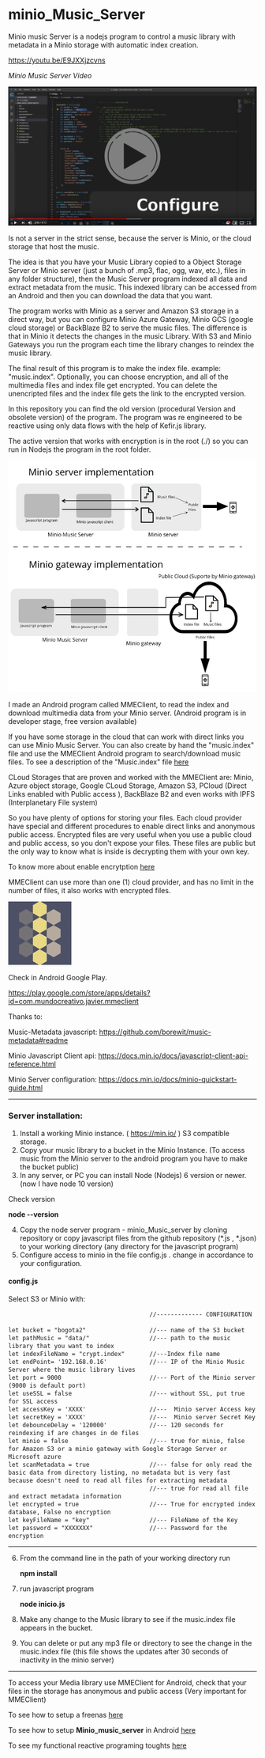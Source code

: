 # minio_Music_Server
Minio music Server is a nodejs program to control a music library with metadata in a Minio storage with automatic index creation.

https://youtu.be/E9JXXjzcvns


_Minio Music Server Video_

[![Video](./doc/images/video_screen1_player.jpg)](https://youtu.be/E9JXXjzcvns)

Is not a server in the strict sense, because the server is Minio, or the cloud storage that host the music.

The idea is that you have your Music Library copied to a Object Storage Server or Minio server (just a bunch of .mp3, flac, ogg, wav, etc.), files in any folder structure), then the Music Server program indexed all data and extract metadata from the music. This indexed library can be accessed from an Android and then you can download the data that you want.

The program works with Minio as a server and Amazon S3 storage in a direct way, but you can configure Minio Azure Gateway, Minio GCS (google cloud storage) or BackBlaze B2 to serve the music files. The difference is that in Minio it detects the changes in the music Library. With S3 and Minio Gateways you run the program each time the library changes to reindex the music library.

The final result of this program is to make the index file. example: "music.index".  Optionally, you can choose encryption, and all of the multimedia files and index file get encrypted. You can delete the unencripted files and the index file gets the link to the encrypted version. 

In this repository you can find the old version (procedural Version and obsolete version) of the program. The program was re engineered to be reactive using only data flows with the help of Kefir.js library.

The active version that works with encryption is in the root (./) so you can run in Nodejs the program in the root folder.

![Diagram](./doc/images/img1_diagram.jpg "Diagram")


I made an Android program called MMEClient, to read the index and download multimedia data from your Minio server. (Android program is in developer stage, free version available)

If you have some storage in the cloud that can work with direct links you can use Minio Music Server. You can also create by hand the "music.index" file and use the MMEClient Android program to search/download music files. To see a description of the "Music.index" file [here](doc/indexDescription.md)

CLoud Storages that are proven and worked with the MMEClient are: Minio, Azure object storage, Google CLoud Storage, Amazon S3, PCloud (Direct Links enabled with Public access ), BackBlaze B2 and even works with IPFS (Interplanetary File system)

So you have plenty of options for storing your files. Each cloud provider have special and different procedures to enable direct links and anonymous public access. Encrypted files are very useful when you use a public cloud and public access, so you don't expose your files. These files are public but the only way to know what is inside is decrypting them with your own key.

To know more about enable encrytption [here](doc/encryption.md)

MMEClient can use more than one (1) cloud provider, and has no limit in the number of files, it also works with encrypted files.

![Icon](./doc/images/opc2_128.jpg "Icon")

Check in Android Google Play.

https://play.google.com/store/apps/details?id=com.mundocreativo.javier.mmeclient


Thanks to:

Music-Metadata javascript:  https://github.com/borewit/music-metadata#readme

Minio Javascript Client api: https://docs.min.io/docs/javascript-client-api-reference.html

Minio Server configuration: https://docs.min.io/docs/minio-quickstart-guide.html


----------------------
### Server installation:

1. Install a working Minio instance. ( https://min.io/ ) S3 compatible storage.
2. Copy your music library to a bucket in the Minio Instance. (To access music from the Minio server to the android program you have to make the bucket public)
3. In any server, or PC you can install Node (Nodejs) 6 version or newer. (now I have node 10 version)

Check version

  **node --version**

4. Copy the node server program - minio_Music_server by cloning repository or copy javascript files from the github repository (*.js , *.json) to your working directory (any directory for the javascript program)
5. Configure access to minio in the file config.js .  change in accordance to your configuration.

#### config.js

Select S3 or Minio with:

                                            //------------- CONFIGURATION 

    let bucket = "bogota2"                  //--- name of the S3 bucket
    let pathMusic = "data/"                 //--- path to the music library that you want to index
    let indexFileName = "crypt.index"       //---Index file name
    let endPoint= '192.168.0.16'            //--- IP of the Minio Music Server where the music library lives
    let port = 9000                         //--- Port of the Minio server (9000 is default port)
    let useSSL = false                      //--- without SSL, put true for SSL access
    let accessKey = 'XXXX'                  //---  Minio server Access key           
    let secretKey = 'XXXX'                  //---  Minio server Secret Key
    let debounceDelay = '120000'            //--- 120 seconds for reindexing if are changes in de files
    let minio = false                       //--- true for minio, false for Amazon S3 or a minio gateway with Google Storage Server or Microsoft azure
    let scanMetadata = true                 //--- false for only read the basic data from directory listing, no metadata but is very fast because doesn't need to read all files for extracting metadata
                                            //--- true for read all file and extract metadata information
    let encrypted = true                    //--- True for encrypted index database, False no encryption
    let keyFileName = "key"                 //--- FileName of the Key
    let password = "XXXXXXX"                //--- Password for the encryption

----------------    
6. From the command line in the path of your working directory run

    **npm install**

7. run javascript program

    **node inicio.js**

8. Make any change to the Music library to see if the music.index file appears in the bucket.
9. You can delete or put any mp3 file or directory to see the change in the music.index file (this file shows the updates after 30 seconds of inactivity in the minio server)
----------------------

To access your Media library use MMEClient for Android, check that your files in the storage has anonymous and public access (Very important for MMEClient)

To see how to setup a freenas [here](doc/freenas.md)

To see how to setup __Minio_music_server__ in Android [here](doc/android.md)

To see my functional reactive programing toughts [here](doc/reactive.md)






